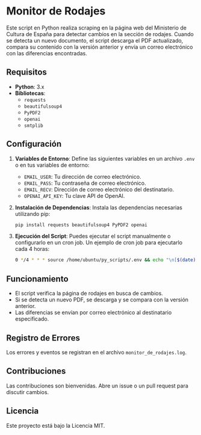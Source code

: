 # Monitor de Rodajes

Este script en Python realiza scraping en la página web del Ministerio de Cultura de España para detectar cambios en la sección de rodajes. Cuando se detecta un nuevo documento, el script descarga el PDF actualizado, compara su contenido con la versión anterior y envía un correo electrónico con las diferencias encontradas.

## Requisitos

- **Python**: 3.x
- **Bibliotecas**:
  - `requests`
  - `beautifulsoup4`
  - `PyPDF2`
  - `openai`
  - `smtplib`

## Configuración

1. **Variables de Entorno**: Define las siguientes variables en un archivo `.env` o en tus variables de entorno:
   - `EMAIL_USER`: Tu dirección de correo electrónico.
   - `EMAIL_PASS`: Tu contraseña de correo electrónico.
   - `EMAIL_RECV`: Dirección de correo electrónico del destinatario.
   - `OPENAI_API_KEY`: Tu clave API de OpenAI.

2. **Instalación de Dependencias**: Instala las dependencias necesarias utilizando pip:
   ```bash
   pip install requests beautifulsoup4 PyPDF2 openai
   ```

3. **Ejecución del Script**: Puedes ejecutar el script manualmente o configurarlo en un cron job. Un ejemplo de cron job para ejecutarlo cada 4 horas:
   ```bash
   0 */4 * * * source /home/ubuntu/py_scripts/.env && echo "\n[$(date)] Inicio de la ejecución del script:" >> /home/ubuntu/log.log; /usr/bin/python3 /home/ubuntu/py_scripts/monitor_rodajes.py >> /home/ubuntu/log.log 2>&1
   ```

## Funcionamiento

- El script verifica la página de rodajes en busca de cambios.
- Si se detecta un nuevo PDF, se descarga y se compara con la versión anterior.
- Las diferencias se envían por correo electrónico al destinatario especificado.

## Registro de Errores

Los errores y eventos se registran en el archivo `monitor_de_rodajes.log`.

## Contribuciones

Las contribuciones son bienvenidas. Abre un issue o un pull request para discutir cambios.

## Licencia

Este proyecto está bajo la Licencia MIT.
